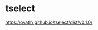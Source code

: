 # tselect

<a href="https://ovatlh.github.io/tselect/dist/v0.1.0/" target="_blank">https://ovatlh.github.io/tselect/dist/v0.1.0/</a>
